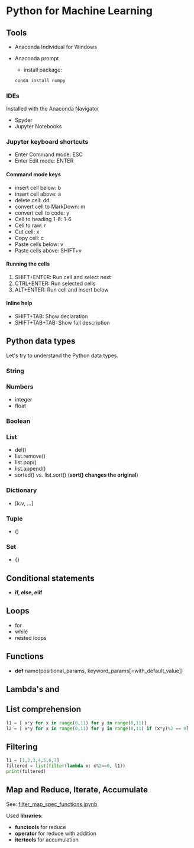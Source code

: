 # Python for Machine Learning

## Tools

- Anaconda Individual for Windows
- Anaconda prompt
  - install package:
  
  ```bash
  conda install numpy
  ```

### IDEs

Installed with the Anaconda Navigator

- Spyder
- Jupyter Notebooks

### Jupyter keyboard shortcuts

- Enter Command mode: ESC
- Enter Edit mode: ENTER

#### Command mode keys

- insert cell below: b
- insert cell above: a
- delete cell: dd
- convert cell to MarkDown: m
- convert cell to code: y
- Cell to heading 1-6: 1-6
- Cell to raw: r
- Cut cell: x
- Copy cell: c
- Paste cells below: v
- Paste cells above: SHIFT+v

#### Running the cells

1. SHIFT+ENTER: Run cell and select next
2. CTRL+ENTER: Run selected cells
3. ALT+ENTER: Run cell and insert below

#### Inline help

- SHIFT+TAB: Show declaration
- SHIFT+TAB+TAB: Show full description

## Python data types

Let's try to understand the Python data types.

### String

### Numbers

- integer
- float

### Boolean

### List

- del()
- list.remove()
- list.pop()
- list.append()
- sorted() vs. list.sort() (**sort() changes the original**)

### Dictionary

- [k:v, ...]

### Tuple

- ()

### Set

- {}

## Conditional statements

- **if, else, elif**

## Loops

- for
- while
- nested loops

## Functions

- **def** name(positional_params, keyword_params[=with_default_value])

## **Lambda's** and

## **List comprehension**

```python
l1 = [ x*y for x in range(0,11) for y in range(0,11)]
l2 = [ x*y for x in range(0,11) for y in range(0,11) if (x*y)%2 == 0]
```

## Filtering

```python
l1 = [1,2,3,4,5,6,7]
filtered = list(filter(lambda x: x%2==0, l1))
print(filtered)
```

## Map and Reduce, Iterate, Accumulate

See: [filter_map_spec_functions.jpynb](./filter_map_spec_functions.jpynb)

Used **libraries**:

- **functools** for reduce
- **operator** for reduce with addition
- **itertools** for accumulation
